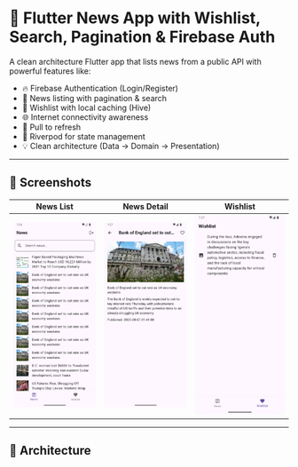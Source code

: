 # 📰 Flutter News App with Wishlist, Search, Pagination & Firebase Auth

A clean architecture Flutter app that lists news from a public API with powerful features like:

- 🔥 Firebase Authentication (Login/Register)
- 🧾 News listing with pagination & search
- 💖 Wishlist with local caching (Hive)
- 🌐 Internet connectivity awareness
- 🔁 Pull to refresh
- 🎯 Riverpod for state management
- 💡 Clean architecture (Data → Domain → Presentation)

---

## 📸 Screenshots

| News List | News Detail | Wishlist |
|----------|-------------|----------|
| ![News](screenshots/news.png) | ![Detail](screenshots/detail.png) | ![Wishlist](screenshots/wishlist.png) |

---

## 🧱 Architecture

